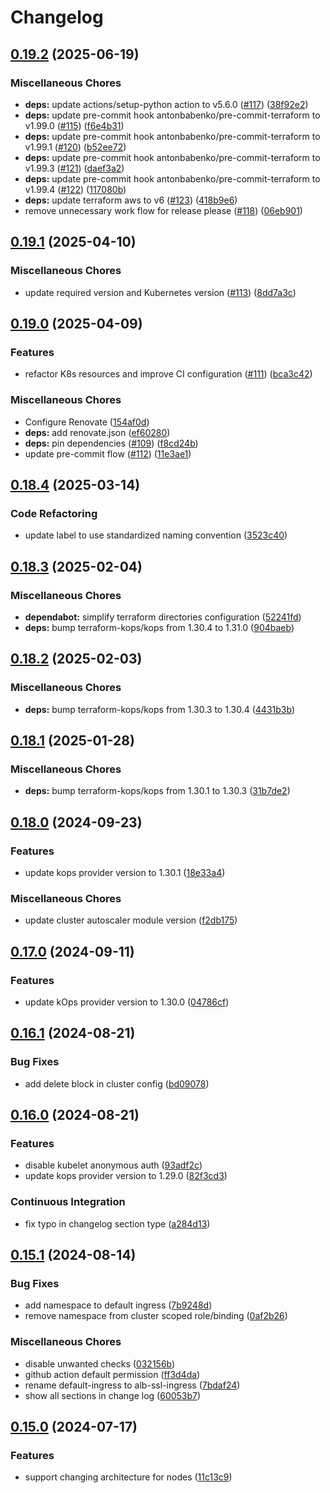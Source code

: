 # Changelog

## [0.19.2](https://github.com/opzkit/terraform-aws-k8s/compare/v0.19.1...v0.19.2) (2025-06-19)


### Miscellaneous Chores

* **deps:** update actions/setup-python action to v5.6.0 ([#117](https://github.com/opzkit/terraform-aws-k8s/issues/117)) ([38f92e2](https://github.com/opzkit/terraform-aws-k8s/commit/38f92e28806984bfd1b0a2b77e0292cf9a2aad21))
* **deps:** update pre-commit hook antonbabenko/pre-commit-terraform to v1.99.0 ([#115](https://github.com/opzkit/terraform-aws-k8s/issues/115)) ([f6e4b31](https://github.com/opzkit/terraform-aws-k8s/commit/f6e4b3144a7428283cca5b9bf4f61576d951816e))
* **deps:** update pre-commit hook antonbabenko/pre-commit-terraform to v1.99.1 ([#120](https://github.com/opzkit/terraform-aws-k8s/issues/120)) ([b52ee72](https://github.com/opzkit/terraform-aws-k8s/commit/b52ee7253463f76fb1c61b5abefd3027696421a2))
* **deps:** update pre-commit hook antonbabenko/pre-commit-terraform to v1.99.3 ([#121](https://github.com/opzkit/terraform-aws-k8s/issues/121)) ([daef3a2](https://github.com/opzkit/terraform-aws-k8s/commit/daef3a2d44373c589c59d66e2e5ed5accf379fc7))
* **deps:** update pre-commit hook antonbabenko/pre-commit-terraform to v1.99.4 ([#122](https://github.com/opzkit/terraform-aws-k8s/issues/122)) ([117080b](https://github.com/opzkit/terraform-aws-k8s/commit/117080bc8be7822d4dfc2e9b4b349ba82a86c227))
* **deps:** update terraform aws to v6 ([#123](https://github.com/opzkit/terraform-aws-k8s/issues/123)) ([418b9e6](https://github.com/opzkit/terraform-aws-k8s/commit/418b9e63c9e27ac9a495dca3b552d38d8aca2e2f))
* remove unnecessary work flow for release please ([#118](https://github.com/opzkit/terraform-aws-k8s/issues/118)) ([06eb901](https://github.com/opzkit/terraform-aws-k8s/commit/06eb901e3923208cd31e79b8042f11ce44e2c41b))

## [0.19.1](https://github.com/opzkit/terraform-aws-k8s/compare/v0.19.0...v0.19.1) (2025-04-10)


### Miscellaneous Chores

* update required version and Kubernetes version ([#113](https://github.com/opzkit/terraform-aws-k8s/issues/113)) ([8dd7a3c](https://github.com/opzkit/terraform-aws-k8s/commit/8dd7a3c5542aec8385eb08b095b1abe6e7dd52a8))

## [0.19.0](https://github.com/opzkit/terraform-aws-k8s/compare/v0.18.4...v0.19.0) (2025-04-09)


### Features

* refactor K8s resources and improve CI configuration ([#111](https://github.com/opzkit/terraform-aws-k8s/issues/111)) ([bca3c42](https://github.com/opzkit/terraform-aws-k8s/commit/bca3c42308f7f2d2a6ddc66bdb32e54c3cb7a6de))


### Miscellaneous Chores

* Configure Renovate ([154af0d](https://github.com/opzkit/terraform-aws-k8s/commit/154af0d360abad6ca0fc97eea337d886754a5d5a))
* **deps:** add renovate.json ([ef60280](https://github.com/opzkit/terraform-aws-k8s/commit/ef60280ae69ceaa29107feedb3a38ebc7884184f))
* **deps:** pin dependencies ([#109](https://github.com/opzkit/terraform-aws-k8s/issues/109)) ([f8cd24b](https://github.com/opzkit/terraform-aws-k8s/commit/f8cd24bbe1f4c6993a1e554393a5807f55600a01))
* update pre-commit flow ([#112](https://github.com/opzkit/terraform-aws-k8s/issues/112)) ([11e3ae1](https://github.com/opzkit/terraform-aws-k8s/commit/11e3ae15622eb93f9d53f07ed3d0ee6d0b20e8db))

## [0.18.4](https://github.com/opzkit/terraform-aws-k8s/compare/v0.18.3...v0.18.4) (2025-03-14)


### Code Refactoring

* update label to use standardized naming convention ([3523c40](https://github.com/opzkit/terraform-aws-k8s/commit/3523c400c00ebc51d0f28a32f2a8859a4eb07595))

## [0.18.3](https://github.com/opzkit/terraform-aws-k8s/compare/v0.18.2...v0.18.3) (2025-02-04)


### Miscellaneous Chores

* **dependabot:** simplify terraform directories configuration ([52241fd](https://github.com/opzkit/terraform-aws-k8s/commit/52241fd6d20426ac72eeacba253feeb931fccdd1))
* **deps:** bump terraform-kops/kops from 1.30.4 to 1.31.0 ([904baeb](https://github.com/opzkit/terraform-aws-k8s/commit/904baeb7b8a558039988c17e8a9f05af5d35f40f))

## [0.18.2](https://github.com/opzkit/terraform-aws-k8s/compare/v0.18.1...v0.18.2) (2025-02-03)


### Miscellaneous Chores

* **deps:** bump terraform-kops/kops from 1.30.3 to 1.30.4 ([4431b3b](https://github.com/opzkit/terraform-aws-k8s/commit/4431b3bddb92ee33095e7062aa0ef909444a333a))

## [0.18.1](https://github.com/opzkit/terraform-aws-k8s/compare/v0.18.0...v0.18.1) (2025-01-28)


### Miscellaneous Chores

* **deps:** bump terraform-kops/kops from 1.30.1 to 1.30.3 ([31b7de2](https://github.com/opzkit/terraform-aws-k8s/commit/31b7de23f7b8aabe875954c09fab688f3b2b66c8))

## [0.18.0](https://github.com/opzkit/terraform-aws-k8s/compare/v0.17.0...v0.18.0) (2024-09-23)


### Features

* update kops provider version to 1.30.1 ([18e33a4](https://github.com/opzkit/terraform-aws-k8s/commit/18e33a4644418cf3710c89d31eb5d076dc9fc8c2))


### Miscellaneous Chores

* update cluster autoscaler module version ([f2db175](https://github.com/opzkit/terraform-aws-k8s/commit/f2db175481cda02a6c9d7620edd84007bafcea6b))

## [0.17.0](https://github.com/opzkit/terraform-aws-k8s/compare/v0.16.1...v0.17.0) (2024-09-11)


### Features

* update kOps provider version to 1.30.0 ([04786cf](https://github.com/opzkit/terraform-aws-k8s/commit/04786cf1d1e668c8e7e4a1fbe3bfa9ae0d47076e))

## [0.16.1](https://github.com/opzkit/terraform-aws-k8s/compare/v0.16.0...v0.16.1) (2024-08-21)


### Bug Fixes

* add delete block in cluster config ([bd09078](https://github.com/opzkit/terraform-aws-k8s/commit/bd09078fbd383667ceef9122e816693496a9fd9f))

## [0.16.0](https://github.com/opzkit/terraform-aws-k8s/compare/v0.15.1...v0.16.0) (2024-08-21)


### Features

* disable kubelet anonymous auth ([93adf2c](https://github.com/opzkit/terraform-aws-k8s/commit/93adf2c2b15fa76b0659444d50d541d54ded71e0))
* update kops provider version to 1.29.0 ([82f3cd3](https://github.com/opzkit/terraform-aws-k8s/commit/82f3cd35ccd95b244804edda28edbb6d8b81d667))


### Continuous Integration

* fix typo in changelog section type ([a284d13](https://github.com/opzkit/terraform-aws-k8s/commit/a284d13dec36a0fda16e3bb65cf639886eb68697))

## [0.15.1](https://github.com/opzkit/terraform-aws-k8s/compare/v0.15.0...v0.15.1) (2024-08-14)


### Bug Fixes

* add namespace to default ingress ([7b9248d](https://github.com/opzkit/terraform-aws-k8s/commit/7b9248dca347c7d4f952e28a7a9c528005e6edd0))
* remove namespace from cluster scoped role/binding ([0af2b26](https://github.com/opzkit/terraform-aws-k8s/commit/0af2b261d6d44926f1261e2013e8a9a75e0277f1))


### Miscellaneous Chores

* disable unwanted checks ([032156b](https://github.com/opzkit/terraform-aws-k8s/commit/032156b74c63769c5da3a9afecd87958641b2a83))
* github action default permission ([ff3d4da](https://github.com/opzkit/terraform-aws-k8s/commit/ff3d4dac4129035b5b3916e7a626867ef9b4ee00))
* rename default-ingress to alb-ssl-ingress ([7bdaf24](https://github.com/opzkit/terraform-aws-k8s/commit/7bdaf2457bad0b1effe3ceb8bc8ca097101b6eb5))
* show all sections in change log ([60053b7](https://github.com/opzkit/terraform-aws-k8s/commit/60053b7c5dce899932dfbc0edaef37fa822047aa))

## [0.15.0](https://github.com/opzkit/terraform-aws-k8s/compare/v0.14.4...v0.15.0) (2024-07-17)


### Features

* support changing architecture for nodes ([11c13c9](https://github.com/opzkit/terraform-aws-k8s/commit/11c13c967b5847e200a6e7d3b180df050d81f37e))
